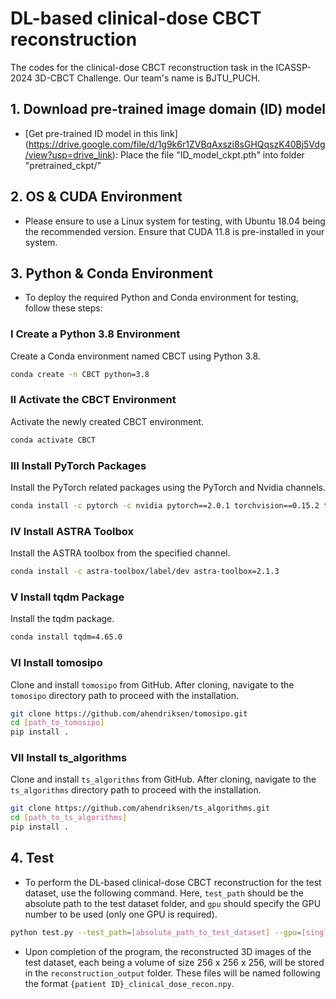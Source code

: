 # DL-based clinical-dose CBCT reconstruction

The codes for the clinical-dose CBCT reconstruction task in the ICASSP-2024 3D-CBCT Challenge. 
Our team's name is BJTU_PUCH.

## 1. Download pre-trained image domain (ID) model
* [Get pre-trained ID model in this link] (https://drive.google.com/file/d/1g9k6r1ZVBqAxszi8sGHQqszK40Bj5Vdg/view?usp=drive_link): Place the file "ID_model_ckpt.pth" into folder "pretrained_ckpt/"

## 2. OS & CUDA Environment

- Please ensure to use a Linux system for testing, with Ubuntu 18.04 being the recommended version. Ensure that CUDA 11.8 is pre-installed in your system.

## 3. Python & Conda Environment

- To deploy the required Python and Conda environment for testing, follow these steps:

### I Create a Python 3.8 Environment
Create a Conda environment named CBCT using Python 3.8.
```bash
conda create -n CBCT python=3.8
```

### II Activate the CBCT Environment
Activate the newly created CBCT environment.
```bash
conda activate CBCT
```

### III Install PyTorch Packages
Install the PyTorch related packages using the PyTorch and Nvidia channels.
```bash
conda install -c pytorch -c nvidia pytorch==2.0.1 torchvision==0.15.2 torchaudio==2.0.2 pytorch-cuda=11.8
```

### IV Install ASTRA Toolbox
Install the ASTRA toolbox from the specified channel.
```bash
conda install -c astra-toolbox/label/dev astra-toolbox=2.1.3
```

### V Install tqdm Package
Install the tqdm package.
```bash
conda install tqdm=4.65.0
```

### VI Install tomosipo
Clone and install `tomosipo` from GitHub. After cloning, navigate to the `tomosipo` directory path to proceed with the installation.
```bash
git clone https://github.com/ahendriksen/tomosipo.git
cd [path_to_tomosipo]
pip install .
```

### VII Install ts_algorithms
Clone and install `ts_algorithms` from GitHub. After cloning, navigate to the `ts_algorithms` directory path to proceed with the installation.
```bash
git clone https://github.com/ahendriksen/ts_algorithms.git
cd [path_to_ts_algorithms]
pip install .
```

## 4. Test

- To perform the DL-based clinical-dose CBCT reconstruction for the test dataset, use the following command. Here, `test_path` should be the absolute path to the test dataset folder, and `gpu` should specify the GPU number to be used (only one GPU is required).

```bash
python test.py --test_path=[absolute_path_to_test_dataset] --gpu=[single_GPU_number]
```

- Upon completion of the program, the reconstructed 3D images of the test dataset, each being a volume of size 256 x 256 x 256, will be stored in the `reconstruction_output` folder. These files will be named following the format `{patient ID}_clinical_dose_recon.npy`.

